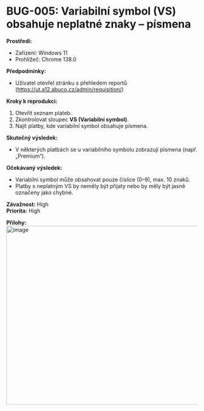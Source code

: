 # BUG-005: Variabilní symbol (VS) obsahuje neplatné znaky – písmena

**Prostředí:**
- Zařízení: Windows 11  
- Prohlížeč: Chrome 138.0  

**Předpodmínky:**
- Uživatel otevřel stránku s přehledem reportů (https://ut.a12.abuco.cz/admin/requisition/)  

**Kroky k reprodukci:**
1. Otevřít seznam plateb.  
2. Zkontrolovat sloupec **VS (Variabilní symbol)**.  
3. Najít platby, kde variabilní symbol obsahuje písmena.  

**Skutečný výsledek:**
- V některých platbách se u variabilního symbolu zobrazují písmena (např. „Premium“).  

**Očekávaný výsledek:**
- Variabilní symbol může obsahovat pouze číslice (0–9), max. 10 znaků.  
- Platby s neplatným VS by neměly být přijaty nebo by měly být jasně označeny jako chybné.  

**Závažnost:** High  
**Priorita:** High  

**Přílohy:**  
<img width="941" height="470" alt="image" src="https://github.com/user-attachments/assets/adf6fa35-956b-41e1-adc3-c2425ee13360" />

